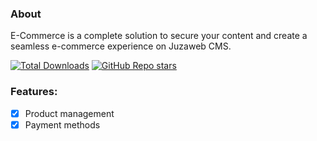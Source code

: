 ### About

E-Commerce is a complete solution to secure your content and create a seamless e-commerce experience on Juzaweb CMS.

[![Total Downloads](https://img.shields.io/packagist/dt/juzaweb/ecommerce.svg?style=social)](https://packagist.org/packages/juzaweb/ecommerce)
[![GitHub Repo stars](https://img.shields.io/github/stars/juzaweb/ecommerce?style=social)](https://github.com/juzaweb/ecommerce)

### Features:
- [x] Product management
- [x] Payment methods
